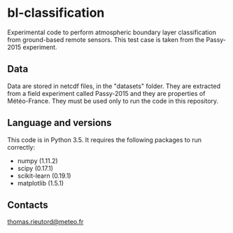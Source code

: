 # bl-classification
Experimental code to perform atmospheric boundary layer classification from ground-based remote sensors.
This test case is taken from the Passy-2015 experiment.

Data
-----
Data are stored in netcdf files, in the "datasets" folder. They are extracted from a field experiment called Passy-2015
and they are properties of Météo-France. They must be used only to run the code in this repository.

Language and versions
----------------------
This code is in Python 3.5. It requires the following packages to run correctly:
  * numpy (1.11.2)
  * scipy (0.17.1)
  * scikit-learn (0.19.1)
  * matplotlib (1.5.1)

Contacts
---------
thomas.rieutord@meteo.fr
